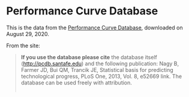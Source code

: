 # Performance Curve Database

This is the data from the [Performance Curve Database](http://pcdb.santafe.edu/), downloaded on August 29, 2020.


From the site:
<blockquote>
<b>If you use the database please cite</b> the database itself (<a href=http://pcdb.santafe.edu>http://pcdb.santafe.edu</a>) and the following publication: Nagy B, Farmer JD, Bui QM, Trancik JE, Statistical basis for predicting technological progress, PLoS One, 2013, Vol. 8, e52669 link. The database can be used freely with attribution.<br><br>
</blockquote>
